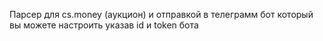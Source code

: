 Парсер для cs.money (аукцион) и отправкой в телеграмм бот который вы можете настроить указав id и token бота
